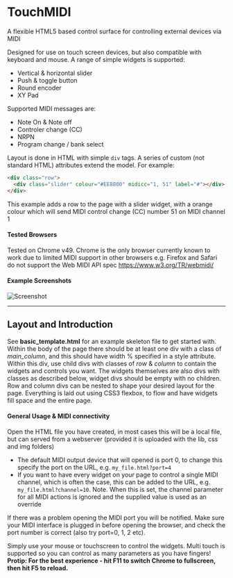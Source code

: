 # TouchMIDI
A flexible HTML5 based control surface for controlling external devices via MIDI

Designed for use on touch screen devices, but also compatible with keyboard and mouse. A range of simple widgets is supported:
 * Vertical & horizontal slider
 * Push & toggle button
 * Round encoder
 * XY Pad

Supported MIDI messages are:
 * Note On & Note off
 * Controler change (CC)
 * NRPN
 * Program change / bank select

Layout is done in HTML with simple `div` tags. A series of custom (not standard HTML) attributes extend the model. For example:
```html
<div class="row">
  <div class="slider" colour="#EE8800" midicc="1, 51" label="#"></div>
</div>
```
This example adds a row to the page with a slider widget, with a orange colour which will send MIDI control change (CC) number 51 on MIDI channel 1

#### Tested Browsers
Tested on Chrome v49. Chrome is the only browser currently known to work due to limited MIDI support in other browsers e.g. Firefox and Safari do not support the Web MIDI API spec https://www.w3.org/TR/webmidi/

#### Example Screenshots
![Screenshot](https://cloud.githubusercontent.com/assets/14982936/14225681/730c9920-f8c3-11e5-8b15-d5865770c0a2.png)

---

## Layout and Introduction
See **basic_template.html** for an example skeleton file to get started with. Within the body of the page there should be at least one div with a class of *main_column*, and this should have width % specified in a style attribute. Within this div, use child divs with classes of *row* & *column* to contain the widgets and controls you want. The widgets themselves are also divs with classes as described below, widget divs should be empty with no children. Row and column divs can be nested to shape your desired layout for the page. Everything is laid out using CSS3 flexbox, to flow and have widgets fill space and the entire page.

#### General Usage & MIDI connectivity
Open the HTML file you have created, in most cases this will be a local file, but can served from a webserver (provided it is uploaded with the lib, css and img folders)
 * The default MIDI output device that will opened is port 0, to change this specify the port on the URL, e.g. `my_file.html?port=4`
 * If you want to have every widget on your page to control a single MIDI channel, which is often the case, this can be added to the URL, e.g. `my_file.html?channel=10`. Note. When this is set, the channel parameter for all MIDI actions is ignored and the supplied value is used as an override

If there was a problem opening the MIDI port you will be notified. Make sure your MIDI interface is plugged in before opening the browser, and check the port number is correct (also try port=0, 1, 2 etc).

Simply use your mouse or touchscreen to control the widgets. Multi touch is supported so you can control as many parameters as you have fingers!
**Protip: For the best experience - hit F11 to switch Chrome to fullscreen, then hit F5 to reload.**
